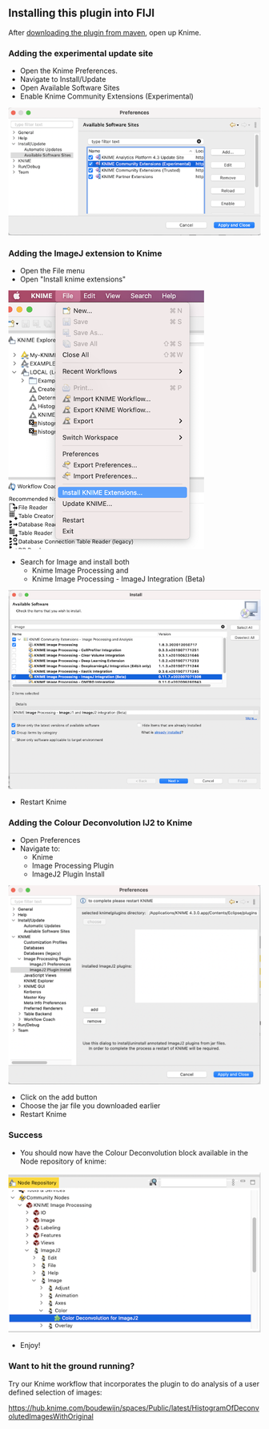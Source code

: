 ## Installing this plugin into FIJI

After [downloading the plugin from maven](DOWNLOAD_PLUGIN.md), open up Knime. 

### Adding the experimental update site
* Open the Knime Preferences.
* Navigate to Install/Update
* Open Available Software Sites
* Enable Knime Community Extensions (Experimental)
 
![Adding the experimental extensions](img/knime_add_update_site.png)

### Adding the ImageJ extension to Knime
* Open the File menu
* Open "Install knime extensions"

![Menu location for installing knime extensions](img/knime_menu_install_extensions.png)

* Search for Image and install both
  * Knime Image Processing and
  * Knime Image Processing - ImageJ Integration (Beta)

![Choosing the right extensions](img/knime_install_imagej.png)

* Restart Knime

### Adding the Colour Deconvolution IJ2 to Knime
* Open Preferences
* Navigate to:
  * Knime
  * Image Processing Plugin
  * ImageJ2 Plugin Install
  
![Adding the colour deconvolution plugin](img/knime_add_colour_deconv.png)

* Click on the add button
* Choose the jar file you downloaded earlier
* Restart Knime

### Success
* You should now have the Colour Deconvolution block available in the Node repository of knime:

![The colour deconvolution block in the node repo](img/knime_success.png) 

* Enjoy!

### Want to hit the ground running? 
Try our Knime workflow that incorporates the plugin to do analysis of a user defined selection of images: 

https://hub.knime.com/boudewijn/spaces/Public/latest/HistogramOfDeconvolutedImagesWithOriginal